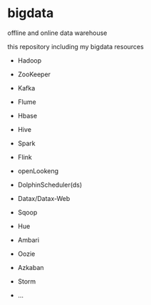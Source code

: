 # bigdata
offline and online data warehouse

this repository including my bigdata resources

+ Hadoop

+ ZooKeeper

+ Kafka

+ Flume

+ Hbase

+ Hive

+ Spark

+ Flink

+ openLookeng

+ DolphinScheduler(ds)

+ Datax/Datax-Web

+ Sqoop

+ Hue

+ Ambari

+ Oozie

+ Azkaban

+ Storm

+ ...

